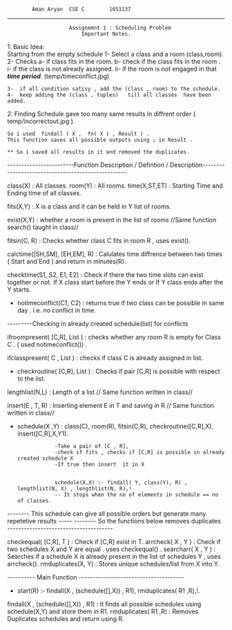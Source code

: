 			Aman Aryan 	CSE C		 1651137
-----------------------------------------------------------------------------------------------------------------------


						Assignemnt 1 : Scheduling Problem
							Important Notes.

1:	Basic Idea:  
	Starting from the empty schedule 
	1-	Select a class and a room (class,room).
	2-	Checks
		a-	if class fits in the room.
		b-	check if the class fits in the room . 
			i- 	if the class is not already assigned.
			ii- 	if the room is not engaged in that ***time period***.	(temp/timeconflict.jpg)

	3-	if all condition satisy , add the (class , room) to the schedule.
	4- 	keep adding the (class , tuples)   till all classes  have been added.

2:      Finding Schedule gave too many same results in diffrent order ( temp/incorrectout.jpg ).

	So i used  findall ( X ,  fn( X ) , Result ) .
	This function saves all possible outputs using ; in Result .
	
	** So i saved all results in it and removed the duplicates.


------------------------Function Description  / Defintion / Description---------------------------------------------------



class(X)			:	All classes.
room(Y)				:	All rooms.
time(X,ST,ET)			:	Starting Time and Ending time of all classes.

fits(X,Y)			: 	X is a class and it can be held in Y list of rooms.

exist(X,Y)			:	whether a room is present in the list of rooms //Same function search() taught in class//

fitsin(C, R) 			:	Checks whether class C fits in room R , uses exist().

calctime([SH,SM], [EH,EM], R)	:	Calulates time diffrence between two times  ( Start and End )  and return in minutes(R).

checktime(S1, S2, E1, E2)	: 	Check if there the two time slots can exist together or not.
					If X class start before the Y ends or
					If Y class ends after the Y starts.

*	notimeconflict(C1, C2) 	: 	returns true if two class can be possible in same day . i.e. no conflict in time.



---------Checking in  already created schedule(list)  for conflicts

ifroompresent(	[C,R], List )	:   	checks whether any room R is empty for Class C . ( used notimeconflict()) .

ifclasspresent( C , List )	: 	checks if class C is already assigned in list.

*   checkroutine( [C,R], List )	: 	Checks if pair [C,R] is possible with respect to the list. 


lengthlist(N,L)			: 	Length of a list 				// Same function written in class//

insert(E , T, R)		:  	Inserting element E in T and saving in R	// Same function written in class//


*	schedule(X ,Y)		:	class(C), room(R), fitsin(C,R), checkroutine([C,R],X), insert([C,R],X,Y1).

					-Take a pair of [C , R],
					-check if fits , checks if [C,R] is possible in already created schedule X
					-If true then insert  it in X


					schedule(X,X) :- findall( Y, class(Y), R) , lengthlist(N, X) , lengthlist(N, R),! 
					-- It stops when the no of elements in schedule == no of classes.


-------- This schedule can give all possible orders but generate many repetetive results -----
-------- So the functions below removes duplicates	--------------------------------------


checkequal( [C,R], T )		:	Check if [C,R] exist in T.
arrcheck( X , Y )		:	Check if two schedules X and Y are equal .  uses checkequal() . 
searcharr( X , Y ) 		:	Searches if a schedule X is already present in the list of schedules Y , uses arrcheck().
rmduplicates(X, Y)		:	Stores unique schedules/list from X into Y.


----------              Main Function			--------------------------------------

*	start(R)		:-	findall(X , (schedule([],X)) , R1), rmduplicates( R1 ,R),!.


findall(X , (schedule([],X)) , R1)	: It finds all possible schedules using schedule(X,Y) and store them in R1.
rmduplicates( R1 ,R)			: Removes Duplicates schedules and return using R.



					